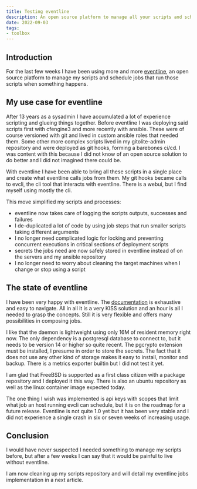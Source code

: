 ```yaml
---
title: Testing eventline
description: An open source platform to manage all your scripts and schedule jobs
date: 2022-09-03
tags:
- toolbox
---
```


## Introduction

For the last few weeks I have been using more and more [eventline](https://www.exograd.com/products/eventline/), an open source platform to manage my scripts and schedule jobs that run those scripts when something happens.

## My use case for eventline

After 13 years as a sysadmin I have accumulated a lot of experience scripting and glueing things together. Before eventline I was deploying said scripts first with cfengine3 and more recently with ansible. These were of course versioned with git and lived in custom ansible roles that needed them. Some other more complex scripts lived in my gitolite-admin repository and were deployed as git hooks, forming a barebones ci/cd. I was content with this because I did not know of an open source solution to do better and I did not imagined there could be.

With eventline I have been able to bring all these scripts in a single place and create what eventline calls jobs from them. My git hooks became calls to evcli, the cli tool that interacts with eventline. There is a webui, but I find myself using mostly the cli.

This move simplified my scripts and processes:
- eventline now takes care of logging the scripts outputs, successes and failures
- I de-duplicated a lot of code by using job steps that run smaller scripts taking different arguments
- I no longer need complicated logic for locking and preventing concurrent executions in critical sections of deployment scripts
- secrets the jobs need are now safely stored in eventline instead of on the servers and my ansible repository
- I no longer need to worry about cleaning the target machines when I change or stop using a script

## The state of eventline

I have been very happy with eventline. The [documentation](https://www.exograd.com/doc/eventline/handbook.html) is exhaustive and easy to navigate. All in all it is a very KISS solution and an hour is all I needed to grasp the concepts. Still it is very flexible and offers many possibilities in composing jobs.

I like that the daemon is lightweight using only 16M of resident memory right now. The only dependency is a postgresql database to connect to, but it needs to be version 14 or higher so quite recent. The pgcrypto extension must be installed, I presume in order to store the secrets. The fact that it does not use any other kind of storage makes it easy to install, monitor and backup. There is a metrics exporter builtin but I did not test it yet.

I am glad that FreeBSD is supported as a first class citizen with a package repository and I deployed it this way. There is also an ubuntu repository as well as the linux container image expected today.

The one thing I wish was implemented is api keys with scopes that limit what job an host running evcli can schedule, but it is on the roadmap for a future release. Eventline is not quite 1.0 yet but it has been very stable and I did not experience a single crash in six or seven weeks of increasing usage.

## Conclusion

I would have never suspected I needed something to manage my scripts before, but after a few weeks I can say that it would be painful to live without eventline.

I am now cleaning up my scripts repository and will detail my eventline jobs implementation in a next article.
